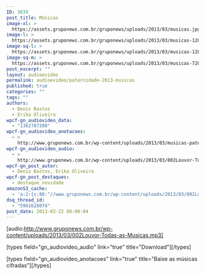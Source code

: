 ```yaml
---
ID: 3039
post_title: Músicas
image-xl: >
  https://assets.gruponews.com.br/gruponews/uploads/2013/03/musicas.jpg
image-l: >
  https://assets.gruponews.com.br/gruponews/uploads/2013/03/musicas-1280x483.jpg
image-sq-l: >
  https://assets.gruponews.com.br/gruponews/uploads/2013/03/musicas-1280x483.jpg
image-sq-m: >
  https://assets.gruponews.com.br/gruponews/uploads/2013/03/musicas-720x483.jpg
post_excerpt: ""
layout: audioevideo
permalink: audioevideo/paternidade-2013-musicas
published: true
categories: ""
tags: ""
authors:
  - Denis Bastos
  - Erika Oliveira
wpcf-gn_audiovideo_data:
  - "1362787200"
wpcf-gn_audiovideo_anotacoes:
  - >
    http://www.gruponews.com.br/wp-content/uploads/2013/03/musicas-paternidade.pdf
wpcf-gn_audiovideo_audio:
  - >
    http://www.gruponews.com.br/wp-content/uploads/2013/03/002Louvor-Todas-as-Musicas.mp3
wpcf-gn_post_autor:
  - Denis Bastos, Erika Oliveira
wpcf-gn_post_destaques:
  - destaque_novidade
amazonS3_cache:
  - 'a:2:{s:80:"//www.gruponews.com.br/wp-content/uploads/2013/03/002Louvor-Todas-as-Musicas.mp3";i:3011;s:73:"//www.gruponews.com.br/wp-content/uploads/2013/03/musicas-paternidade.pdf";i:3026;}'
dsq_thread_id:
  - "5961628074"
post_date: 2013-03-22 08:00:04
---
```

[audio:http://www.gruponews.com.br/wp-content/uploads/2013/03/002Louvor-Todas-as-Musicas.mp3]

[types field="gn_audiovideo_audio" link="true" title="Download"][/types]<br />

[types field="gn_audiovideo_anotacoes" link="true" title="Baixe as músicas cifradas"][/types]